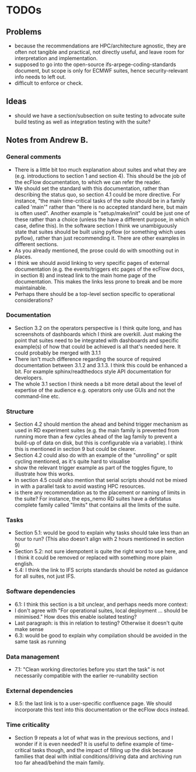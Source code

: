 # TODOs


## Problems
- because the recommendations are HPC/architecture agnostic, they are often not tangible and practical, not directly useful,
  and leave room for interpretation and implementation.
- supposed to go into the open-source ifs-arpege-coding-standards document, but scope is only for ECMWF suites, hence
  security-relevant info needs to left out.
- difficult to enforce or check.


## Ideas
- should we have a section/subsection on suite testing to advocate suite build testing as well as integration testing with the suite?

## Notes from Andrew B.

### General comments
- There is a little bit too much explanation about suites and what they are (e.g. introductions to section 1 and section 4). This should be the job of the ecFlow documentation, to which we can refer the reader.
- We should set the standard with this documentation, rather than describing the status quo, so section 4.1 could be more directive. For instance, "the main time-critical tasks of the suite should be in a family called 'main'" rather than "there is no accepted standard here, but main is often used". Another example is "setup/make/init" could be just one of these rather than a choice (unless the have a different purpose, in which case, define this). In the software section I think we unambiguously state that suites should be built using pyflow (or something which uses pyflow), rather than just recommending it. There are other examples in different sections.
- As you already mentioned, the prose could do with smoothing out in places.
- I think we should avoid linking to very specific pages of external documentation (e.g. the events/triggers etc pages of the ecFlow docs, in section 8) and instead link to the main home page of the documentation. This makes the links less prone to break and be more maintainable.
- Perhaps there should be a top-level section specific to operational considerations?

### Documentation
- Section 3.2 on the operators perspective is I think quite long, and has screenshots of dashboards which I think are overkill. Just making the point that suites need to be integrated with dashboards and specific example(s) of how that could be achieved is all that's needed here. It could probably be merged with 3.1.1
- There isn't much difference regarding the source of required documentation between 3.1.2 and 3.1.3. I think this could be enhanced a bit. For example sphinx/readthedocs style API documentation for developers.
- The whole 3.1 section I think needs a bit more detail about the level of expertise of the audience e.g. operators only use GUIs and not the command-line etc.

### Structure
- Section 4.2 should mention the ahead and behind trigger mechanism as used in RD experiment suites (e.g. the main family is prevented from running more than a few cycles ahead of the lag family to prevent a build-up of data on disk, but this is configurable via a variable). I think this is mentioned in section 9 but could be clearer.
- Section 4.2 could also do with an example of the "unrolling" or split cycling mentioned, as it's quite hard to visualise
- show the relevant trigger example as part of the toggles figure, to illustrate how this works.
- In section 4.5 could also mention that serial scripts should not be mixed in with a parallel task to avoid wasting HPC resources.
- is there any recommendation as to the placement or naming of limits in the suite? For instance, the eps_nemo RD suites have a defstatus complete family called "limits" that contains all the limits of the suite.

### Tasks
- Section 5.1: would be good to explain why tasks should take less than an hour to run? (This also doesn't align with 2 hours mentioned in section 9)
- Section 5.2: not sure idempotent is quite the right word to use here, and I think it could be removed or replaced with something more plain english.
- 5.4: I think the link to IFS scripts standards should be noted as guidance for all suites, not just IFS.

### Software dependencies
- 6.1: I think this section is a bit unclear, and perhaps needs more context:
- I don't agree with "For operational suites, local deployment ... should be minimised." How does this enable isolated testing?
- Last paragraph: is this in relation to testing? Otherwise it doesn't quite make sense
- 6.3: would be good to explain why compilation should be avoided in the same task as running

### Data management
- 7.1: "Clean working directories before you start the task" is not necessarily compatible with the earlier re-runability section

### External dependencies
- 8.5: the last link is to a user-specific confluence page. We should incorporate this text into this documentation or the ecFlow docs instead.

### Time criticality
- Section 9 repeats a lot of what was in the previous sections, and I wonder if it is even needed? It is useful to define example of time-critical tasks though, and the impact of filling up the disk because families that deal with initial conditions/driving data and archiving run too far ahead/behind the main family.
